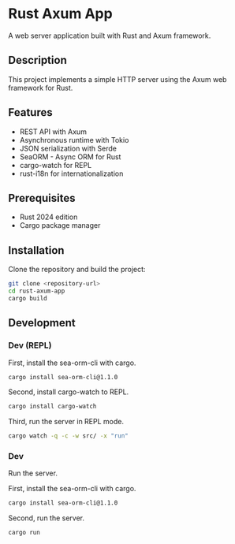 # Rust Axum App

A web server application built with Rust and Axum framework.

## Description

This project implements a simple HTTP server using the Axum web framework for Rust.

## Features

- REST API with Axum
- Asynchronous runtime with Tokio
- JSON serialization with Serde
- SeaORM - Async ORM for Rust
- cargo-watch for REPL
- rust-i18n for internationalization

## Prerequisites

- Rust 2024 edition
- Cargo package manager

## Installation

Clone the repository and build the project:

```bash
git clone <repository-url>
cd rust-axum-app
cargo build
```

## Development

### Dev (REPL)

First, install the sea-orm-cli with cargo.

```bash
cargo install sea-orm-cli@1.1.0
```

Second, install cargo-watch to REPL.

```bash
cargo install cargo-watch
```

Third, run the server in REPL mode.

````bash
cargo watch -q -c -w src/ -x "run"
````

### Dev

Run the server.

First, install the sea-orm-cli with cargo.

```bash
cargo install sea-orm-cli@1.1.0
```

Second, run the server.

```bash
cargo run
```
